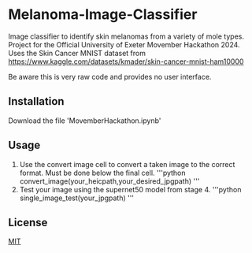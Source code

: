 # Melanoma-Image-Classifier
Image classifier to identify skin melanomas from a variety of mole types. Project for the Official University of Exeter Movember Hackathon 2024. Uses the Skin Cancer MNIST dataset from https://www.kaggle.com/datasets/kmader/skin-cancer-mnist-ham10000

Be aware this is very raw code and provides no user interface.

## Installation

Download the file 'MovemberHackathon.ipynb'

## Usage

1. Use the convert image cell to convert a taken image to the correct format. Must be done below the final cell.
    '''python
    convert_image(your_heicpath,your_desired_jpgpath)
    '''
2. Test your image using the supernet50 model from stage 4.
    '''python
    single_image_test(your_jpgpath)
    '''

## License

[MIT](https://choosealicense.com/licenses/mit/)


